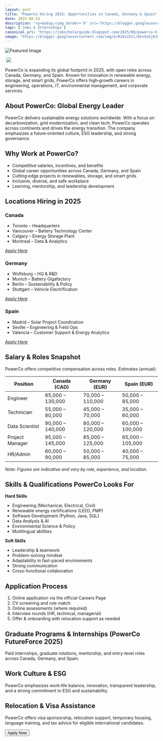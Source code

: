 ```yaml
---
layout: post
title: "PowerCo Hiring 2025: Opportunities in Canada, Germany & Spain"
date: 2025-08-24
description: "<p>&nbsp;<img border='0' src='https://blogger.googleusercontent.com/img/b/R29vZ2xl/AVvXsEj83se2C_MwjzDzq_Z7uOd3jjNwpFB2uQaU6Vae-OsHCB8NJT199H7JWq4yamVjs2cIEe3SbaHxANg2pEa9aqkZFY0OSmieMpUyAIzab6tv4PeFl3z0kManx_bmhLyyl7u92ODeFzCC6XkyQxOcfwaJg_ewX0ecs__TfuKIqqbmz6qfvTjXidG30UiMxGNd/s16000/1000289727.webp' style='text-align: center;' /></p><p>PowerCo is expanding its global footprint in 2025, with open roles across Canada, Germany, and Spain. Known for innovation in renewable energy, storage, and smart grids, PowerCo offers high‑growth careers in engineering, operations, IT, environmental management, and corporate services.</p><h2>About PowerCo: Global Energy Leader</h2><p>PowerCo delivers sustainable energy solutions worldwide. With a focus on decarbonization, grid modernization, and clean tech, PowerCo operates across continents and drives the energy transition. The company emphasizes a future‑oriented culture, ESG leadership, and strong governance.</p><h2>Why Work at PowerCo?</h2><ul><li>Competitive salaries, incentives, and benefits</li><li>Global career opportunities across Canada, Germany, and Spain</li><li>Cutting‑edge projects in renewables, storage, and smart grids</li><li>Inclusive, diverse, and safe workplace</li><li>Learning, mentorship, and leadership development</li></ul><h2>Locations Hiring in 2025</h2><div class='grid-locations'><section class='location-card'><h3>Canada</h3><ul class='job-list'><li>Toronto – Headquarters</li><li>Vancouver – Battery Technology Center</li><li>Calgary – Energy Storage Plant</li><li>Montreal – Data &amp; Analytics</li></ul><a class='link-btn' href='https://jobscholarguide.blogspot.com/feeds/posts/default?alt=rss' target='_blank'>Apply Here</a></section><section class='location-card'><h3>Germany</h3><ul class='job-list'><li>Wolfsburg – HQ &amp; R&amp;D</li><li>Munich – Battery Gigafactory</li><li>Berlin – Sustainability &amp; Policy</li><li>Stuttgart – Vehicle Electrification</li></ul><a class='link-btn' href='https://jobscholarguide.blogspot.com/feeds/posts/default?alt=rss' target='_blank'>Apply Here</a></section><section class='location-card'><h3>Spain</h3><ul class='job-list'><li>Madrid – Solar Project Coordination</li><li>Seville – Engineering &amp; Field Ops</li><li>Valencia – Customer Support &amp; Energy Analytics</li></ul><a class='link-btn' href='https://jobscholarguide.blogspot.com/feeds/posts/default?alt=rss' target='_blank'>Apply Here</a></section></div><h2>Salary &amp; Roles Snapshot</h2><p>PowerCo offers competitive compensation across roles. Estimates (annual):</p><table class='salary-table'><thead><tr><th>Position</th><th>Canada (CAD)</th><th>Germany (EUR)</th><th>Spain (EUR)</th></tr></thead><tbody><tr><td>Engineer</td><td>85,000 – 130,000</td><td>70,000 – 110,000</td><td>50,000 – 85,000</td></tr><tr><td>Technician</td><td>55,000 – 80,000</td><td>45,000 – 70,000</td><td>35,000 – 60,000</td></tr><tr><td>Data Scientist</td><td>90,000 – 140,000</td><td>80,000 – 120,000</td><td>60,000 – 100,000</td></tr><tr><td>Project Manager</td><td>95,000 – 145,000</td><td>85,000 – 125,000</td><td>65,000 – 105,000</td></tr><tr><td>HR/Admin</td><td>60,000 – 90,000</td><td>50,000 – 85,000</td><td>40,000 – 75,000</td></tr></tbody></table><p><em>Note: Figures are indicative and vary by role, experience, and location.</em></p><h2>Skills &amp; Qualifications PowerCo Looks For</h2><div class='grid-skills'><div class='skill-col'><strong>Hard Skills</strong><ul><li>Engineering (Mechanical, Electrical, Civil)</li><li>Renewable energy certifications (LEED, PMP)</li><li>Software Development (Python, Java, SQL)</li><li>Data Analysis &amp; AI</li><li>Environmental Science &amp; Policy</li><li>Multilingual abilities</li></ul></div><div class='skill-col'><strong>Soft Skills</strong><ul><li>Leadership &amp; teamwork</li><li>Problem-solving mindset</li><li>Adaptability in fast-paced environments</li><li>Strong communication</li><li>Cross-functional collaboration</li></ul></div></div><h2>Application Process</h2><ol><li>Online application via the official Careers Page</li><li>CV screening and role match</li><li>Online assessments (where required)</li><li>Interview rounds (HR, technical, managerial)</li><li>Offer &amp; onboarding with relocation support as needed</li></ol><h2>Graduate Programs &amp; Internships (PowerCo FutureForce 2025)</h2><p>Paid internships, graduate rotations, mentorship, and entry-level roles across Canada, Germany, and Spain.</p><h2>Work Culture &amp; ESG</h2><p>PowerCo emphasizes work‑life balance, innovation, transparent leadership, and a strong commitment to ESG and sustainability.</p><h2>Relocation &amp; Visa Assistance</h2><p>PowerCo offers visa sponsorship, relocation support, temporary housing, language training, and tax advice for eligible international candidates.</p><div class='apply-btn-wrapper'><button class='apply-btn'>Apply Now</button></div>"
tags: ['Jobs & Internships']
canonical_url: "https://jobscholarguide.blogspot.com/2025/08/powerco-hiring-2025-opportunities-in.html"
image: "https://blogger.googleusercontent.com/img/b/R29vZ2xl/AVvXsEj83se2C_MwjzDzq_Z7uOd3jjNwpFB2uQaU6Vae-OsHCB8NJT199H7JWq4yamVjs2cIEe3SbaHxANg2pEa9aqkZFY0OSmieMpUyAIzab6tv4PeFl3z0kManx_bmhLyyl7u92ODeFzCC6XkyQxOcfwaJg_ewX0ecs__TfuKIqqbmz6qfvTjXidG30UiMxGNd/s72-c/1000289727.webp"
---
```


![Featured Image](https://blogger.googleusercontent.com/img/b/R29vZ2xl/AVvXsEj83se2C_MwjzDzq_Z7uOd3jjNwpFB2uQaU6Vae-OsHCB8NJT199H7JWq4yamVjs2cIEe3SbaHxANg2pEa9aqkZFY0OSmieMpUyAIzab6tv4PeFl3z0kManx_bmhLyyl7u92ODeFzCC6XkyQxOcfwaJg_ewX0ecs__TfuKIqqbmz6qfvTjXidG30UiMxGNd/s72-c/1000289727.webp)

<p>&nbsp;<img border='0' src='https://blogger.googleusercontent.com/img/b/R29vZ2xl/AVvXsEj83se2C_MwjzDzq_Z7uOd3jjNwpFB2uQaU6Vae-OsHCB8NJT199H7JWq4yamVjs2cIEe3SbaHxANg2pEa9aqkZFY0OSmieMpUyAIzab6tv4PeFl3z0kManx_bmhLyyl7u92ODeFzCC6XkyQxOcfwaJg_ewX0ecs__TfuKIqqbmz6qfvTjXidG30UiMxGNd/s16000/1000289727.webp' style='text-align: center;' /></p><p>PowerCo is expanding its global footprint in 2025, with open roles across Canada, Germany, and Spain. Known for innovation in renewable energy, storage, and smart grids, PowerCo offers high‑growth careers in engineering, operations, IT, environmental management, and corporate services.</p><h2>About PowerCo: Global Energy Leader</h2><p>PowerCo delivers sustainable energy solutions worldwide. With a focus on decarbonization, grid modernization, and clean tech, PowerCo operates across continents and drives the energy transition. The company emphasizes a future‑oriented culture, ESG leadership, and strong governance.</p><h2>Why Work at PowerCo?</h2><ul><li>Competitive salaries, incentives, and benefits</li><li>Global career opportunities across Canada, Germany, and Spain</li><li>Cutting‑edge projects in renewables, storage, and smart grids</li><li>Inclusive, diverse, and safe workplace</li><li>Learning, mentorship, and leadership development</li></ul><h2>Locations Hiring in 2025</h2><div class='grid-locations'><section class='location-card'><h3>Canada</h3><ul class='job-list'><li>Toronto – Headquarters</li><li>Vancouver – Battery Technology Center</li><li>Calgary – Energy Storage Plant</li><li>Montreal – Data &amp; Analytics</li></ul><a class='link-btn' href='https://jobscholarguide.blogspot.com/feeds/posts/default?alt=rss' target='_blank'>Apply Here</a></section><section class='location-card'><h3>Germany</h3><ul class='job-list'><li>Wolfsburg – HQ &amp; R&amp;D</li><li>Munich – Battery Gigafactory</li><li>Berlin – Sustainability &amp; Policy</li><li>Stuttgart – Vehicle Electrification</li></ul><a class='link-btn' href='https://jobscholarguide.blogspot.com/feeds/posts/default?alt=rss' target='_blank'>Apply Here</a></section><section class='location-card'><h3>Spain</h3><ul class='job-list'><li>Madrid – Solar Project Coordination</li><li>Seville – Engineering &amp; Field Ops</li><li>Valencia – Customer Support &amp; Energy Analytics</li></ul><a class='link-btn' href='https://jobscholarguide.blogspot.com/feeds/posts/default?alt=rss' target='_blank'>Apply Here</a></section></div><h2>Salary &amp; Roles Snapshot</h2><p>PowerCo offers competitive compensation across roles. Estimates (annual):</p><table class='salary-table'><thead><tr><th>Position</th><th>Canada (CAD)</th><th>Germany (EUR)</th><th>Spain (EUR)</th></tr></thead><tbody><tr><td>Engineer</td><td>85,000 – 130,000</td><td>70,000 – 110,000</td><td>50,000 – 85,000</td></tr><tr><td>Technician</td><td>55,000 – 80,000</td><td>45,000 – 70,000</td><td>35,000 – 60,000</td></tr><tr><td>Data Scientist</td><td>90,000 – 140,000</td><td>80,000 – 120,000</td><td>60,000 – 100,000</td></tr><tr><td>Project Manager</td><td>95,000 – 145,000</td><td>85,000 – 125,000</td><td>65,000 – 105,000</td></tr><tr><td>HR/Admin</td><td>60,000 – 90,000</td><td>50,000 – 85,000</td><td>40,000 – 75,000</td></tr></tbody></table><p><em>Note: Figures are indicative and vary by role, experience, and location.</em></p><h2>Skills &amp; Qualifications PowerCo Looks For</h2><div class='grid-skills'><div class='skill-col'><strong>Hard Skills</strong><ul><li>Engineering (Mechanical, Electrical, Civil)</li><li>Renewable energy certifications (LEED, PMP)</li><li>Software Development (Python, Java, SQL)</li><li>Data Analysis &amp; AI</li><li>Environmental Science &amp; Policy</li><li>Multilingual abilities</li></ul></div><div class='skill-col'><strong>Soft Skills</strong><ul><li>Leadership &amp; teamwork</li><li>Problem-solving mindset</li><li>Adaptability in fast-paced environments</li><li>Strong communication</li><li>Cross-functional collaboration</li></ul></div></div><h2>Application Process</h2><ol><li>Online application via the official Careers Page</li><li>CV screening and role match</li><li>Online assessments (where required)</li><li>Interview rounds (HR, technical, managerial)</li><li>Offer &amp; onboarding with relocation support as needed</li></ol><h2>Graduate Programs &amp; Internships (PowerCo FutureForce 2025)</h2><p>Paid internships, graduate rotations, mentorship, and entry-level roles across Canada, Germany, and Spain.</p><h2>Work Culture &amp; ESG</h2><p>PowerCo emphasizes work‑life balance, innovation, transparent leadership, and a strong commitment to ESG and sustainability.</p><h2>Relocation &amp; Visa Assistance</h2><p>PowerCo offers visa sponsorship, relocation support, temporary housing, language training, and tax advice for eligible international candidates.</p><div class='apply-btn-wrapper'><button class='apply-btn'>Apply Now</button></div>

<!--more-->

